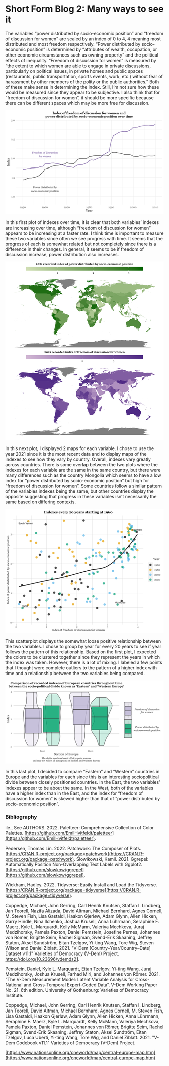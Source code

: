 # Short Form Blog 2: Many ways to see it

The variables “power distributed by socio-economic position” and “freedom of discussion for women” are scaled by an index of 0 to 4, 4 meaning most distributed and most freedom respectively.  “Power distributed by socio-economic position” is determined by “attributes of wealth, occupation, or other economic circumstances such as owning property” and the political effects of inequality. “Freedom of discussion for women” is measured by “the extent to which women are able to engage in private discussions, particularly on political issues, in private homes and public spaces (restaurants, public transportation, sports events, work, etc.) without fear of harassment by other members of the polity or the public authorities.” Both of these make sense in determining the index. Still, I’m not sure how these would be measured since they appear to be subjective. I also think that for “freedom of discussion for women”, it should be more specific because there can be different spaces which may be more free for discussion. 

![vdem line plot](images/vdem_line.png)

In this first plot of indexes over time, it is clear that both variables’ indexes are increasing over time, although “freedom of discussion for women” appears to be increasing at a faster rate. I think time is important to measure these two variables since often we see progress with time. It seems that the progress of each is somewhat related but not completely since there is a difference in their changes. In general, it seems to be if freedom of discussion increase, power distribution also increases.

![vdem map plot](images/vdem_map.png)

In this next plot, I displayed 2 maps for each variable. I chose to use the year 2021 since it is the most recent data and to display maps of the indexes to see how they vary by country. Overall, indexes vary greatly across countries. There is some overlap between the two plots where the indexes for each variable are the same in the same country, but there were many differences such as the country Mongolia which seems to have a low index for “power distributed by socio-economic position” but high for “freedom of discussion for women”. Some countries follow a similar pattern of the variables indexes being the same, but other countries display the opposite suggesting that progress in these variables isn’t necessarily the same based on differing contexts. 

![vdem dot plot](images/vdem_dot.png)

This scatterplot displays the somewhat loose positive relationship between the two variables. I chose to group by year for every 20 years to see if year follows the pattern of this relationship. Based on the first plot, I expected the colors to be clustered together since they represent the years in which the index was taken. However, there is a lot of mixing. I labeled a few points that I thought were complete outliers to the pattern of a higher index with time and a relationship between the two variables being compared.

![vdem box plot](images/vdem_box.png)

In this last plot, I decided to compare “Eastern” and “Western” countries in Europe and the variables for each since this is an interesting sociopolitical divide between closely positioned countries. In the East, the two variables’ indexes appear to be about the same. In the West, both of the variables have a higher index than in the East, and the index for “freedom of discussion for women” is skewed higher than that of “power distributed by socio-economic position”. 

### Bibliography
ile., See AUTHORS. 2022. Paletteer: Comprehensive Collection of Color Palettes. [https://github.com/EmilHvitfeldt/paletteer](https://github.com/EmilHvitfeldt/paletteer).

Pedersen, Thomas Lin. 2022. Patchwork: The Composer of Plots. [https://CRAN.R-project.org/package=patchwork](https://CRAN.R-project.org/package=patchwork).
Slowikowski, Kamil. 2021. Ggrepel: Automatically Position Non-Overlapping Text Labels with Ggplot2. [https://github.com/slowkow/ggrepel](https://github.com/slowkow/ggrepel).

Wickham, Hadley. 2022. Tidyverse: Easily Install and Load the Tidyverse. [https://CRAN.R-project.org/package=tidyverse](https://CRAN.R-project.org/package=tidyverse).

Coppedge, Michael, John Gerring, Carl Henrik Knutsen, Staffan I. Lindberg, Jan Teorell,
Nazifa Alizada, David Altman, Michael Bernhard, Agnes Cornell, M. Steven Fish, Lisa
Gastaldi, Haakon Gjerløw, Adam Glynn, Allen Hicken, Garry Hindle, Nina Ilchenko, Joshua
Krusell, Anna Lührmann, Seraphine F. Maerz, Kyle L. Marquardt, Kelly McMann, Valeriya
Mechkova, Juraj Medzihorsky, Pamela Paxton, Daniel Pemstein, Josefine Pernes, Johannes
von Römer, Brigitte Seim, Rachel Sigman, Svend-Erik Skaaning, Jeffrey Staton, Aksel
Sundström, Eitan Tzelgov, Yi-ting Wang, Tore Wig, Steven Wilson and Daniel Ziblatt. 2021.
"V-Dem [Country–Year/Country–Date] Dataset v11.1" Varieties of Democracy (V-Dem)
Project. https://doi.org/10.23696/vdemds21.

Pemstein, Daniel, Kyle L. Marquardt, Eitan Tzelgov, Yi-ting Wang, Juraj Medzihorsky,
Joshua Krusell, Farhad Miri, and Johannes von Römer. 2021. “The V-Dem Measurement
Model: Latent Variable Analysis for Cross-National and Cross-Temporal Expert-Coded
Data”. V-Dem Working Paper No. 21. 6th edition. University of Gothenburg: Varieties of
Democracy Institute.

Coppedge, Michael, John Gerring, Carl Henrik Knutsen, Staffan I. Lindberg, Jan Teorell,
David Altman, Michael Bernhard, Agnes Cornell, M. Steven Fish, Lisa Gastaldi, Haakon
Gjerløw, Adam Glynn, Allen Hicken, Anna Lührmann, Seraphine F. Maerz, Kyle L.
Marquardt, Kelly McMann, Valeriya Mechkova, Pamela Paxton, Daniel Pemstein, Johannes
von Römer, Brigitte Seim, Rachel Sigman, Svend-Erik Skaaning, Jeffrey Staton, Aksel
Sundtröm, Eitan Tzelgov, Luca Uberti, Yi-ting Wang, Tore Wig, and Daniel Ziblatt. 2021.
"V-Dem Codebook v11.1" Varieties of Democracy (V-Dem) Project.

[https://www.nationsonline.org/oneworld/map/central-europe-map.htm](https://www.nationsonline.org/oneworld/map/central-europe-map.htm)



